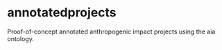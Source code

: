 # annotatedprojects
Proof-of-concept annotated anthropogenic impact projects using the aia ontology.
